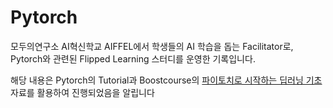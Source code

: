 # Pytorch

모두의연구소 AI혁신학교 AIFFEL에서 학생들의 AI 학습을 돕는 Facilitator로, Pytorch와 관련된 Flipped Learning 스터디를 운영한 기록입니다. 

해당 내용은 Pytorch의 Tutorial과 Boostcourse의 [파이토치로 시작하는 딥러닝 기초](https://www.boostcourse.org/ai214) 자료를 활용하여 진행되었음을 알립니다
